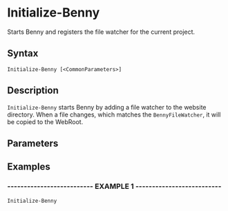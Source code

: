 

# Initialize-Benny

Starts Benny and registers the file watcher for the current project.
## Syntax

    Initialize-Benny [<CommonParameters>]


## Description

`Initialize-Benny` starts Benny by adding a file watcher to the website directory.
When a file changes, which matches the `BennyFileWatcher`, it will be copied to the WebRoot.





## Parameters


## Examples

### -------------------------- EXAMPLE 1 --------------------------
    Initialize-Benny































